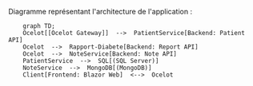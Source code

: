 Diagramme représentant l'architecture de l'application :
```mermaid
	graph TD;
	Ocelot[[Ocelot Gateway]]  -->  PatientService[Backend: Patient API]
	Ocelot  -->  Rapport-Diabete[Backend: Report API]
	Ocelot  -->  NoteService[Backend: Note API]
	PatientService  -->  SQL[(SQL Server)]
	NoteService  -->  MongoDB[(MongoDB)]
	Client[Frontend: Blazor Web]  <-->  Ocelot
```
